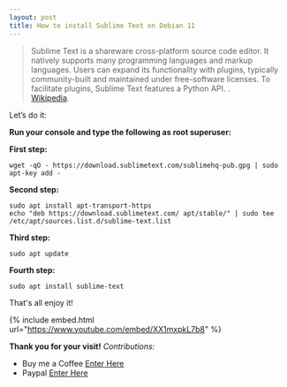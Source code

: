 ```yaml
---
layout: post
title: How to install Sublime Text on Debian 11
---
```


>Sublime Text is a shareware cross-platform source code editor. It natively supports many programming languages and markup languages. Users can expand its functionality with plugins, typically community-built and maintained under free-software licenses. To facilitate plugins, Sublime Text features a Python API. .  
[Wikipedia](https://en.wikipedia.org/wiki/Sublime_Text).


Let’s do it:

**Run your console and type the following as root superuser:**

**First step:**

```code
wget -qO - https://download.sublimetext.com/sublimehq-pub.gpg | sudo apt-key add -
```

**Second step:**

```code
sudo apt install apt-transport-https
echo "deb https://download.sublimetext.com/ apt/stable/" | sudo tee /etc/apt/sources.list.d/sublime-text.list
```

**Third step:**

```code
sudo apt update
```

**Fourth step:**

```code
sudo apt install sublime-text
```

That's all enjoy it!

{% include embed.html url="https://www.youtube.com/embed/XX1mxpkL7b8" %}

**Thank you for your visit!**
*Contributions:*

+ Buy me a Coffee [Enter Here](https://www.buymeacoffee.com/alvaloper)
+ Paypal [Enter Here](https://www.paypal.com/paypalme/ingespinozalj)